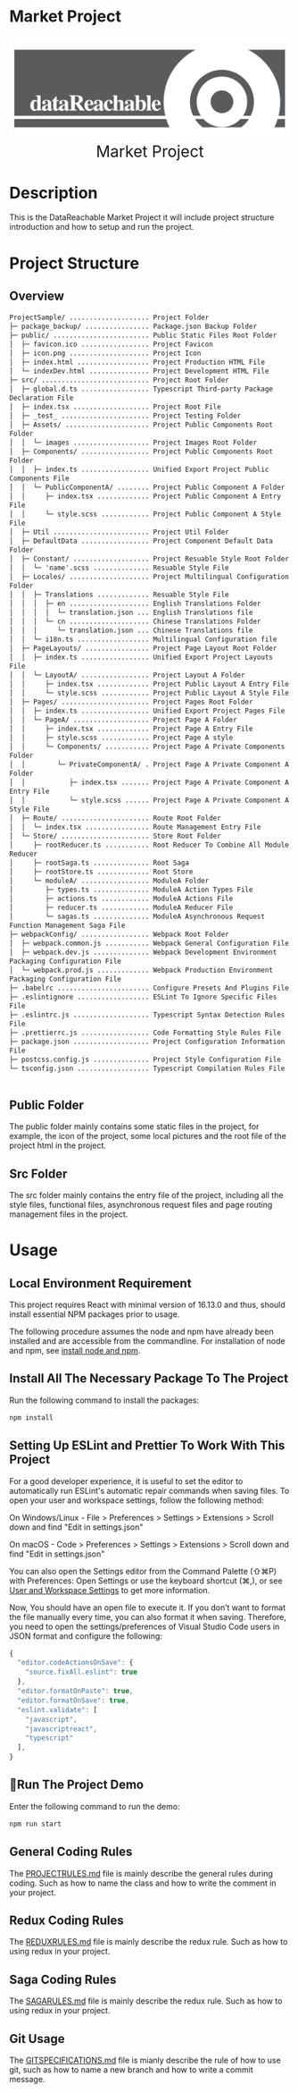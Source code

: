 # Market Project

<div align="center">
	<img src="./logo/logo.jpeg" />
	<br/>
	<div style="margin:auto">
		<span style="font-size:200%">Market Project</span>
	</div>
</div>

# Description

This is the DataReachable Market Project it will include project structure introduction and how to setup and run the project.

# Project Structure

## Overview

```
ProjectSample/ .................... Project Folder
├─ package_backup/ ................ Package.json Backup Folder
├─ public/ ........................ Public Static Files Root Folder
│  ├─ favicon.ico ................. Project Favicon
│  ├─ icon.png .................... Project Icon
│  ├─ index.html .................. Project Production HTML File
│  └─ indexDev.html ............... Project Development HTML File
├─ src/ ........................... Project Root Folder
│  ├─ global.d.ts ................. Typescript Third-party Package Declaration File
│  ├─ index.tsx ................... Project Root File
│  ├─ _test_ ...................... Project Testing Folder
│  ├─ Assets/ ..................... Project Public Components Root Folder
│  │  └─ images ................... Project Images Root Folder
│  ├─ Components/ ................. Project Public Components Root Folder
│  │  ├─ index.ts ................. Unified Export Project Public Components File
│  │  └─ PublicComponentA/ ........ Project Public Component A Folder
│  │     ├─ index.tsx ............. Project Public Component A Entry File
│  │     └─ style.scss ............ Project Public Component A Style File
│  ├─ Util ........................ Project Util Folder
│  ├─ DefaultData ................. Project Component Default Data Folder
│  ├─ Constant/ ................... Project Resuable Style Root Folder
│  │  └─ 'name'.scss .............. Resuable Style File
│  ├─ Locales/ .................... Project Multilingual Configuration Folder
│  │  ├─ Translations ............. Resuable Style File
│  │  │  ├─ en .................... English Translations Folder
│  │  │  │  └─ translation.json ... English Translations file
│  │  │  └─ cn .................... Chinese Translations Folder
│  │  │     └─ translation.json ... Chinese Translations file
│  │  └─ i18n.ts .................. Multilingual Configuration file
│  ├─ PageLayouts/ ................ Project Page Layout Root Folder
│  │  ├─ index.ts ................. Unified Export Project Layouts File
│  │  └─ LayoutA/ ................. Project Layout A Folder
│  │     ├─ index.tsx ............. Project Public Layout A Entry File
│  │     └─ style.scss ............ Project Public Layout A Style File
│  ├─ Pages/ ...................... Project Pages Root Folder
│  │  ├─ index.ts ................. Unified Export Project Pages File
│  │  └─ PageA/ ................... Project Page A Folder
│  │     ├─ index.tsx ............. Project Page A Entry File
│  │     ├─ style.scss ............ Project Page A style
│  │     └─ Components/ ........... Project Page A Private Components Folder
│  │        └─ PrivateComponentA/ . Project Page A Private Component A Folder
│  │           ├─ index.tsx ....... Project Page A Private Component A Entry File
│  │           └─ style.scss ...... Project Page A Private Component A Style File
│  ├─ Route/ ...................... Route Root Folder
│  │  └─ index.tsx ................ Route Management Entry File
│  └─ Store/ ...................... Store Root Folder
│     ├─ rootReducer.ts ........... Root Reducer To Combine All Module Reducer
│     ├─ rootSaga.ts .............. Root Saga
│     ├─ rootStore.ts ............. Root Store
│     └─ moduleA/ ................. ModuleA Folder
│        ├─ types.ts .............. ModuleA Action Types File
│        ├─ actions.ts ............ ModuleA Actions File
│        ├─ reducer.ts ............ ModuleA Reducer File
│        └─ sagas.ts .............. ModuleA Asynchronous Request Function Management Saga File
├─ webpackConfig/ ................. Webpack Root Folder
│  ├─ webpack.common.js ........... Webpack General Configuration File
│  ├─ webpack.dev.js .............. Webpack Development Environment Packaging Configuration File
│  └─ webpack.prod.js ............. Webpack Production Environment Packaging Configuration File
├─ .babelrc ....................... Configure Presets And Plugins File
├─ .eslintignore .................. ESLint To Ignore Specific Files File
├─ .eslintrc.js ................... Typescript Syntax Detection Rules File
├─ .prettierrc.js ................. Code Formatting Style Rules File
├─ package.json ................... Project Configuration Information File
├─ postcss.config.js .............. Project Style Configuration File
└─ tsconfig.json .................. Typescript Compilation Rules File


```

## Public Folder

The public folder mainly contains some static files in the project, for example, the icon of the project, some local pictures and the root file of the project html in the project.

## Src Folder

The src folder mainly contains the entry file of the project, including all the style files, functional files, asynchronous request files and page routing management files in the project.

# Usage

## Local Environment Requirement

This project requires React with minimal version of 16.13.0 and thus, should install essential NPM packages prior to usage.

The following procedure assumes the node and npm have already been installed and are accessible from the commandline. For installation of node and npm, see [install node and npm](https://www.npmjs.com/get-npm).

## Install All The Necessary Package To The Project

Run the following command to install the packages:

```javascript
npm install
```

## Setting Up ESLint and Prettier To Work With This Project

For a good developer experience, it is useful to set the editor to automatically run ESLint's automatic repair commands when saving files.
To open your user and workspace settings, follow the following method:

On Windows/Linux - File > Preferences > Settings > Extensions > Scroll down and find "Edit in settings.json"

On macOS - Code > Preferences > Settings > Extensions > Scroll down and find "Edit in settings.json"

You can also open the Settings editor from the Command Palette (⇧⌘P) with Preferences: Open Settings or use the keyboard shortcut (⌘,), or see [User and Workspace Settings](https://code.visualstudio.com/docs/getstarted/settings) to get more information.

Now, You should have an open file to execute it. If you don’t want to format the file manually every time, you can also format it when saving. Therefore, you need to open the settings/preferences of Visual Studio Code users in JSON format and configure the following:

```javascript
{
  "editor.codeActionsOnSave": {
    "source.fixAll.eslint": true
  },
  "editor.formatOnPaste": true,
  "editor.formatOnSave": true,
  "eslint.validate": [
    "javascript",
    "javascriptreact",
    "typescript"
  ],
}
```

## Run The Project Demo

Enter the following command to run the demo:

```javascript
npm run start
```

## General Coding Rules

The [PROJECTRULES.md](./Doc/PROJECTRULES.md) file is mainly describe the general rules during coding. Such as how to name the class and how to write the comment in your project.

## Redux Coding Rules

The [REDUXRULES.md](./Doc/REDUXRULES.md) file is mainly describe the redux rule. Such as how to using redux in your project.

## Saga Coding Rules

The [SAGARULES.md](./Doc/SAGARULES.md) file is mainly describe the redux rule. Such as how to using redux in your project.

## Git Usage

The [GITSPECIFICATIONS.md](./Doc/GITSPECIFICATIONS.md) file is mianly describe the rule of how to use git, such as how to name a new branch and how to write a commit message.
